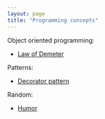 ```yaml
---
layout: page
title: "Programming concepts"
---
```


Object oriented programming:

- [Law of Demeter](/notes/demeter.html)

Patterns:

* [Decorator pattern](/notes/decorator-pattern.html)

Random:

* [Humor](/notes/programming-humor.html)
